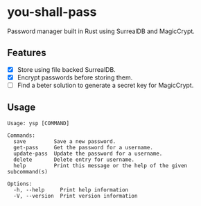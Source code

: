# you-shall-pass
Password manager built in Rust using SurrealDB and MagicCrypt.

## Features
- [x] Store using file backed SurrealDB.
- [x] Encrypt passwords before storing them.
- [ ] Find a beter solution to generate a secret key for MagicCrypt.

## Usage
```
Usage: ysp [COMMAND]

Commands:
  save         Save a new password.
  get-pass     Get the password for a username.
  update-pass  Update the password for a username.
  delete       Delete entry for username.
  help         Print this message or the help of the given subcommand(s)

Options:
  -h, --help     Print help information
  -V, --version  Print version information
```
